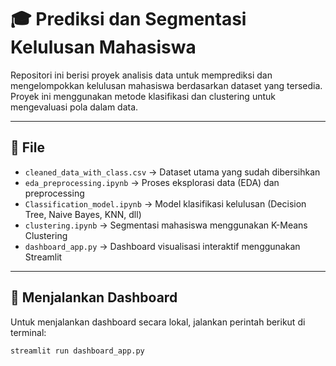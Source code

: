 # 🎓 Prediksi dan Segmentasi Kelulusan Mahasiswa

Repositori ini berisi proyek analisis data untuk memprediksi dan mengelompokkan kelulusan mahasiswa berdasarkan dataset yang tersedia. Proyek ini menggunakan metode klasifikasi dan clustering untuk mengevaluasi pola dalam data.

---

## 📁 File

- `cleaned_data_with_class.csv` → Dataset utama yang sudah dibersihkan
- `eda_preprocessing.ipynb` → Proses eksplorasi data (EDA) dan preprocessing
- `Classification_model.ipynb` → Model klasifikasi kelulusan (Decision Tree, Naive Bayes, KNN, dll)
- `clustering.ipynb` → Segmentasi mahasiswa menggunakan K-Means Clustering
- `dashboard_app.py` → Dashboard visualisasi interaktif menggunakan Streamlit

---

## 🚀 Menjalankan Dashboard

Untuk menjalankan dashboard secara lokal, jalankan perintah berikut di terminal:

```bash
streamlit run dashboard_app.py
